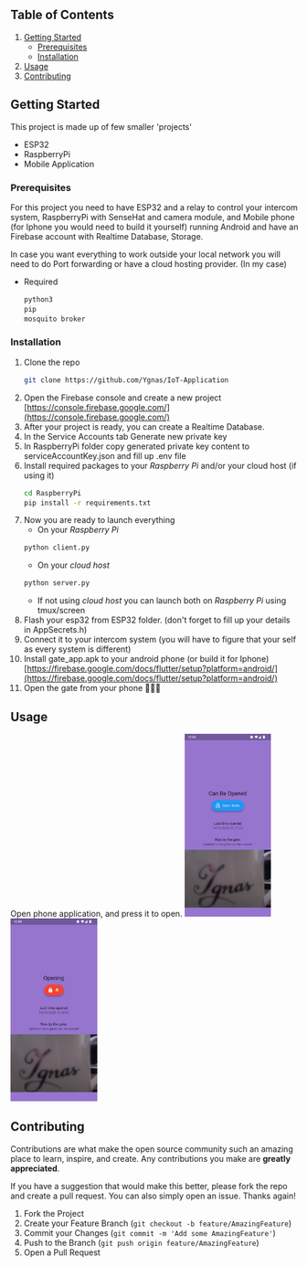 <!-- TABLE OF CONTENTS -->

  ## Table of Contents
  <ol>
    <li>
      <a href="#getting-started">Getting Started</a>
      <ul>
        <li><a href="#prerequisites">Prerequisites</a></li>
        <li><a href="#installation">Installation</a></li>
      </ul>
    </li>
    <li><a href="#usage">Usage</a></li>
    <li><a href="#contributing">Contributing</a></li>
  </ol>


<!-- GETTING STARTED -->
## Getting Started

This project is made up of few smaller 'projects'

* ESP32
* RaspberryPi
* Mobile Application


### Prerequisites

For this project you need to have ESP32 and a relay to control your intercom system, RaspberryPi with SenseHat and camera module, and Mobile phone (for Iphone you would need to build it yourself) running Android and have an Firebase account with Realtime Database, Storage.

In case you want everything to work outside your local network you will need to do Port forwarding or have a cloud hosting provider. (In my case)

* Required
  ```sh
  python3
  pip
  mosquito broker
  ```

### Installation

1. Clone the repo
   ```sh
   git clone https://github.com/Ygnas/IoT-Application
   ```
2. Open the Firebase console and create a new project [https://console.firebase.google.com/](https://console.firebase.google.com/)
3. After your project is ready, you can create a Realtime Database.
4. In the Service Accounts tab Generate new private key
5. In RaspberryPi folder copy generated private key content to serviceAccountKey.json and fill up .env file
6. Install required packages to your *Raspberry Pi* and/or your cloud host (if using it)
   ```sh
   cd RaspberryPi
   pip install -r requirements.txt
   ```
7. Now you are ready to launch everything
   * On your *Raspberry Pi*
   ```sh
   python client.py
   ```
   * On your *cloud host*
   ```sh
   python server.py
   ```
   * If not using *cloud host* you can launch both on *Raspberry Pi* using tmux/screen
8. Flash your esp32 from ESP32 folder. (don't forget to fill up your details in AppSecrets.h)
9. Connect it to your intercom system (you will have to figure that your self as every system is different)
10. Install gate_app.apk to your android phone (or build it for Iphone) [https://firebase.google.com/docs/flutter/setup?platform=android/](https://firebase.google.com/docs/flutter/setup?platform=android/)
11. Open the gate from your phone 🤯😎🥳


<!-- USAGE EXAMPLES -->
## Usage

Open phone application, and press it to open.
<img src="https://raw.githubusercontent.com/Ygnas/IoT-Application/main/Screenshots/open.jpg" height="320">
<img src="https://raw.githubusercontent.com/Ygnas/IoT-Application/main/Screenshots/opening.jpg" height="320">

<!-- CONTRIBUTING -->
## Contributing

Contributions are what make the open source community such an amazing place to learn, inspire, and create. Any contributions you make are **greatly appreciated**.

If you have a suggestion that would make this better, please fork the repo and create a pull request. You can also simply open an issue.
Thanks again!

1. Fork the Project
2. Create your Feature Branch (`git checkout -b feature/AmazingFeature`)
3. Commit your Changes (`git commit -m 'Add some AmazingFeature'`)
4. Push to the Branch (`git push origin feature/AmazingFeature`)
5. Open a Pull Request